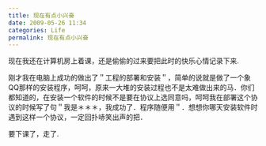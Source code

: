 ```yaml
---
title: 现在有点小兴奋 
date: 2009-05-26 11:34
categories: Life
permalink: 现在有点小兴奋 
---
```


现在我还在计算机房上着课，还是偷偷的过来要把此时的快乐心情记录下来.

刚才我在电脑上成功的做出了＂工程的部署和安装＂，简单的说就是做了一个象QQ那样的安装程序，呵呵，原来一大堆的安装过程也不是太难做出来的马．你们都知道的，在安装一个软件的时候不是要在协议上选同意吗，呵呵我在部署这个协议的时候写了句＂我是＊＊＊，我成功了．程序随便用＂．想想你哪天安装软件时遇到这样一个协议，一定回扑哧笑出声的把．

要下课了，走了.